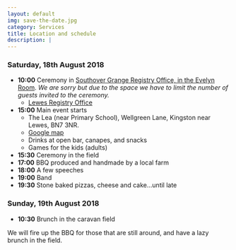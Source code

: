 ```yaml
---
layout: default
img: save-the-date.jpg 
category: Services
title: Location and schedule
description: |
---
```

### Saturday, 18th August 2018

- **10:00** Ceremony in [Southover Grange Registry Office, in the Evelyn Room](/registry.pdf). *We are sorry but due to the space we have to limit the number of guests invited to the ceremony.*  
    - [Lewes Registry Office](https://www.eastsussex.gov.uk/community/registration/offices/lewes/)
- **15:00** Main event starts
  - The Lea (near Primary School), Wellgreen Lane, Kingston near Lewes, BN7 3NR.
  - [Google map](https://goo.gl/maps/KNiHoRGrGYF2)
  - Drinks at open bar, canapes, and snacks
  - Games for the kids (adults)
- **15:30** Ceremony in the field
- **17:00** BBQ produced and handmade by a local farm 
- **18:00** A few speeches
- **19:00** Band 
- **19:30** Stone baked pizzas, cheese and cake...until late

### Sunday, 19th August 2018
- **10:30** Brunch in the caravan field  

We will fire up the BBQ for those that are still around, and have a lazy brunch in the field.
